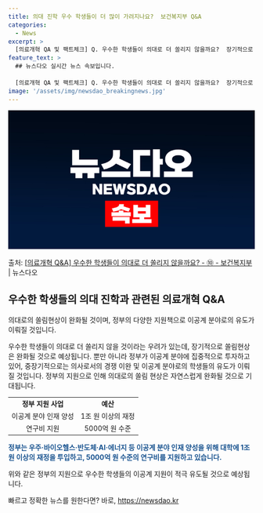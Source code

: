 ```yaml
---
title: 의대 진학 우수 학생들이 더 많이 가려지나요?  보건복지부 Q&A
categories:
  - News
excerpt: >
  [의료개혁 QA 및 팩트체크] Q. 우수한 학생들이 의대로 더 쏠리지 않을까요?  장기적으로 쏠림현상은 완화…
feature_text: >
  ## 뉴스다오 실시간 뉴스 속보입니다.

  [의료개혁 QA 및 팩트체크] Q. 우수한 학생들이 의대로 더 쏠리지 않을까요?  장기적으로 쏠림현상은 완화…
image: '/assets/img/newsdao_breakingnews.jpg'
---
```


![뉴스다오 속보](/assets/img/newsdao_breakingnews.jpg)

<p>출처: <a href="https://newsdao.kr/3440" rel="dofollow">[의료개혁 Q&A] 우수한 학생들이 의대로 더 쏠리지 않을까요? - ⑩ - 보건복지부</a> | 뉴스다오</p>

<h2 data-ke-size="size26">우수한 학생들의 의대 진학과 관련된 의료개혁 Q&A</h2>
의대로의 쏠림현상이 완화될 것이며, 정부의 다양한 지원책으로 이공계 분야로의 유도가 이뤄질 것입니다.

<p data-ke-size="size16">우수한 학생들이 의대로 더 쏠리지 않을 것이라는 우려가 있는데, 장기적으로 쏠림현상은 완화될 것으로 예상됩니다. 뿐만 아니라 정부가 이공계 분야에 집중적으로 투자하고 있어, 중장기적으로는 의사로서의 경쟁 이완 및 이공계 분야로의 학생들의 유도가 이뤄질 것입니다. 정부의 지원으로 인해 의대로의 쏠림 현상은 자연스럽게 완화될 것으로 기대됩니다.</p>

<table>
  <tr>
    <td style="text-align: center; height: 17px;"><b>정부 지원 사업</b></td>
    <td style="text-align: center; height: 17px;"><b>예산</b></td>
  </tr>
  <tr>
    <td style="text-align: center; height: 17px;">이공계 분야 인재 양성</td>
    <td style="text-align: center; height: 17px;">1조 원 이상의 재정</td>
  </tr>
  <tr>
    <td style="text-align: center; height: 17px;">연구비 지원</td>
    <td style="text-align: center; height: 17px;">5000억 원 수준</td>
  </tr>
</table>

<b><span style="color: #1a5490;">정부는 우주·바이오헬스·반도체·AI·에너지 등 이공계 분야 인재 양성을 위해 대학에 1조 원 이상의 재정을 투입하고, 5000억 원 수준의 연구비를 지원하고 있습니다.</span></b>

<p data-ke-size="size16">위와 같은 정부의 지원으로 우수한 학생들의 이공계 지원이 적극 유도될 것으로 예상됩니다.</p>
 

빠르고 정확한 뉴스를 원한다면? 바로, <a href="https://newsdao.kr" rel="dofollow">https://newsdao.kr</a>


